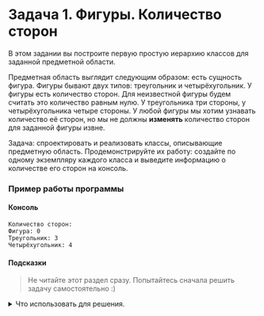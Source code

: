 # Задача 1. Фигуры. Количество сторон
В этом задании вы построите первую простую иерархию классов для заданной предметной области.

Предметная область выглядит следующим образом: есть сущность фигура. Фигуры бывают двух типов: треугольник и четырёхугольник. У фигуры есть количество сторон. Для неизвестной фигуры будем считать это количество равным нулю. У треугольника три стороны, у четырёхугольника четыре стороны. У любой фигуры мы хотим узнавать количество её сторон, но мы не должны **изменять** количество сторон для заданной фигуры извне.

Задача: спроектировать и реализовать классы, описывающие предметную область. Продемонстрируйте их работу: создайте по одному экземпляру каждого класса и выведите информацию о количестве его сторон на консоль.

### Пример работы программы
#### Консоль
```
Количество сторон:
Фигура: 0
Треугольник: 3
Четырёхугольник: 4
```
#### Подсказки

> Не читайте этот раздел сразу. Попытайтесь сначала решить задачу самостоятельно :)

<details>

<summary>Что использовать для решения.</summary>

Вам нужно создать три класса: для фигуры, треугольника и четырёхугольника. Назовём их `Figure`, `Triangle` и `Quadrangle`.

Классы `Triangle` и `Quadrangle` будут наследовать класс `Figure`.

Для хранения информации о количестве сторон создайте поле `sides_count` в классе `Figure`. Оно будет защищённым, чтобы нельзя было изменить его извне, но можно изменить значение в наследниках. Либо оно может быть приватным, и тогда вам нужно передавать информацию о количестве сторон через конструктор.

Для доступа к информации о количестве сторон создайте публичный метод `get_sides_count` в классе `Figure`. Он будет унаследован обоими фигурами.

Для правильной инициализации информации о количестве сторон создайте конструкторы в классах, в которых присвойте нужное значение полю `sides_count`. Если вы сделали `sides_count` защищённым, можете присвоить значение прямо в конструкторе. Если приватным, то нужно создать в классе `Figure` защищённый конструктор с параметром (количество сторон) и публичный конструктор без параметров, который будет вызывать свой защищённый конструктор с параметром. Защищённый конструктор должны будут вызывать дочерние классы в своих публичных конструкторах без параметров.

Также для удобства вывода названия фигуры можно создать защищённое поле `name` в классе `Figure` с соответствующим методом `get_name` и заполнением значения в каждом классе. В `Figure` это будет «Фигура» и т. д.

</details>

